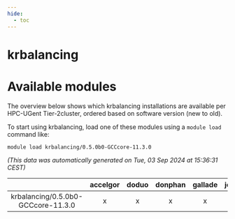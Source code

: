 ```yaml
---
hide:
  - toc
---
```


krbalancing
===========

# Available modules


The overview below shows which krbalancing installations are available per HPC-UGent Tier-2cluster, ordered based on software version (new to old).

To start using krbalancing, load one of these modules using a `module load` command like:

```shell
module load krbalancing/0.5.0b0-GCCcore-11.3.0
```

*(This data was automatically generated on Tue, 03 Sep 2024 at 15:36:31 CEST)*  

| |accelgor|doduo|donphan|gallade|joltik|shinx|skitty|
| :---: | :---: | :---: | :---: | :---: | :---: | :---: | :---: |
|krbalancing/0.5.0b0-GCCcore-11.3.0|x|x|x|x|x|-|x|
